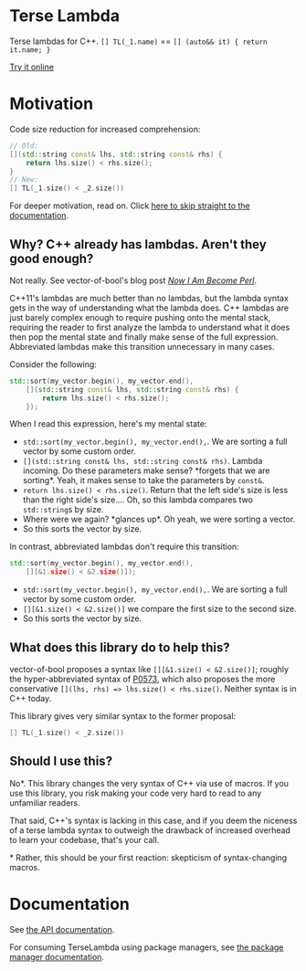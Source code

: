 # Terse Lambda

Terse lambdas for C++. `[] TL(_1.name)` == `[] (auto&& it) { return it.name; }`

[Try it online](https://godbolt.org/z/aP3nEYn6b)

# Motivation

Code size reduction for increased comprehension:

```c++
// Old:
[](std::string const& lhs, std::string const& rhs) {
    return lhs.size() < rhs.size();
}
// New:
[] TL(_1.size() < _2.size())
```

For deeper motivation, read on.
Click [here to skip straight to the documentation][maindoc].

## Why? C++ already has lambdas. Aren't they good enough?

Not really. See vector-of-bool's blog post [*Now I Am Become Perl*][vob-perl].

C++11's lambdas are much better than no lambdas, but the lambda syntax gets in
the way of understanding what the lambda does. C++ lambdas are just barely
complex enough to require pushing onto the mental stack, requiring the reader
to first analyze the lambda to understand what it does then pop the mental state
and finally make sense of the full expression.
Abbreviated lambdas make this transition unnecessary in many cases.

Consider the following:

```c++
std::sort(my_vector.begin(), my_vector.end(),
    [](std::string const& lhs, std::string const& rhs) {
        return lhs.size() < rhs.size();
    });
```

When I read this expression, here's my mental state:

* `std::sort(my_vector.begin(), my_vector.end(),`. We are sorting a full vector
  by some custom order.
* `[](std::string const& lhs, std::string const& rhs)`. Lambda incoming. Do
  these parameters make sense? \*forgets that we are sorting\*. Yeah, it makes
  sense to take the parameters by `const&`.
* `return lhs.size() < rhs.size()`. Return that the left side's size is less
  than the right side's size.... Oh, so this lambda compares two `std::string`s
  by size.
* Where were we again? \*glances up\*. Oh yeah, we were sorting a vector.
* So this sorts the vector by size.

In contrast, abbreviated lambdas don't require this transition:

```c++
std::sort(my_vector.begin(), my_vector.end(),
    [][&1.size() < &2.size()]);
```

* `std::sort(my_vector.begin(), my_vector.end(),`. We are sorting a full vector
  by some custom order.
* `[][&1.size() < &2.size()]` we compare the first size to the second size.
* So this sorts the vector by size.

## What does this library do to help this?

vector-of-bool proposes a syntax like `[][&1.size() < &2.size()]`; roughly the
hyper-abbreviated syntax of [P0573][P0573], which also proposes the more
conservative `[](lhs, rhs) => lhs.size() < rhs.size()`. Neither syntax is in C++
today.

This library gives very similar syntax to the former proposal:

```c++
[] TL(_1.size() < _2.size())
```

## Should I use this?

No\*. This library changes the very syntax of C++ via use of macros. If you use
this library, you risk making your code very hard to read to any unfamiliar
readers.

That said, C++'s syntax is lacking in this case, and if you deem the niceness
of a terse lambda syntax to outweigh the drawback of increased overhead to learn
your codebase, that's your call.

\* Rather, this should be your first reaction: skepticism of syntax-changing macros.

# Documentation

See [the API documentation](docs/api.md).

For consuming TerseLambda using package managers, see [the package manager documentation](docs/package-management.md).


  [vob-perl]: https://vector-of-bool.github.io/2018/10/31/become-perl.html
  [P0573]: https://wg21.link/P0573
  [maindoc]: #documentation
